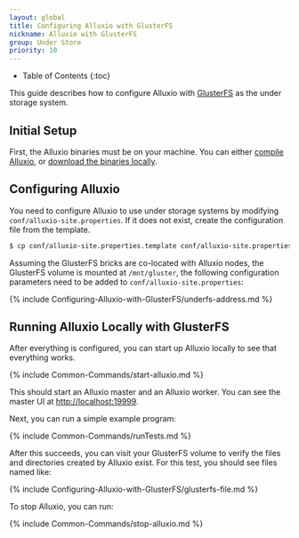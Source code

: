 ```yaml
---
layout: global
title: Configuring Alluxio with GlusterFS
nickname: Alluxio with GlusterFS
group: Under Store
priority: 10
---
```


* Table of Contents
{:toc}

This guide describes how to configure Alluxio with [GlusterFS](http://www.gluster.org/) as the under
storage system.

## Initial Setup

First, the Alluxio binaries must be on your machine. You can either
[compile Alluxio](Building-Alluxio-From-Source.html), or
[download the binaries locally](Running-Alluxio-Locally.html).

## Configuring Alluxio

You need to configure Alluxio to use under storage systems by modifying
`conf/alluxio-site.properties`. If it does not exist, create the configuration file from the
template.

```bash
$ cp conf/alluxio-site.properties.template conf/alluxio-site.properties
```

Assuming the GlusterFS bricks are co-located with Alluxio nodes, the GlusterFS volume is mounted at
`/mnt/gluster`, the following configuration parameters need to be added to
`conf/alluxio-site.properties`:

{% include Configuring-Alluxio-with-GlusterFS/underfs-address.md %}

## Running Alluxio Locally with GlusterFS

After everything is configured, you can start up Alluxio locally to see that everything works.

{% include Common-Commands/start-alluxio.md %}

This should start an Alluxio master and an Alluxio worker. You can see the master UI at
[http://localhost:19999](http://localhost:19999).

Next, you can run a simple example program:

{% include Common-Commands/runTests.md %}

After this succeeds, you can visit your GlusterFS volume to verify the files and directories created
by Alluxio exist. For this test, you should see files named like:

{% include Configuring-Alluxio-with-GlusterFS/glusterfs-file.md %}

To stop Alluxio, you can run:

{% include Common-Commands/stop-alluxio.md %}

